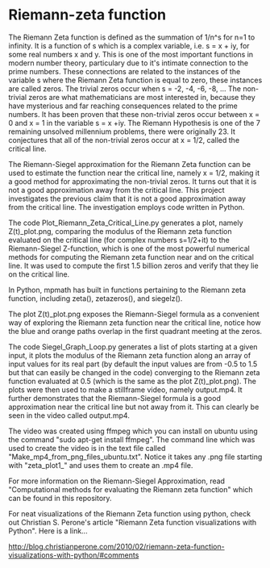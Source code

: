 # Riemann-zeta function

The Riemann Zeta function is defined as the summation of 1/n^s for n=1 to infinity. It is a function of s which is a complex variable, i.e. s = x + iy, for some real numbers x and y. This is one of the most important functions in modern number theory, particulary due to it's intimate connection to the prime numbers. These connections are related to the instances of the variable s where the Riemann Zeta function is equal to zero, these instances are called zeros. The trivial zeros occur when s = -2, -4, -6, -8, ... The non-trivial zeros are what mathematicians are most interested in, because they have mysterious and far reaching consequences related to the prime numbers. It has been proven that these non-trivial zeros occur between x = 0 and x = 1 in the variable s = x +iy. The Riemann Hypothesis is one of the 7 remaining unsolved millennium problems, there were originally 23. It conjectures that all of the non-trivial zeros occur at x = 1/2, called the critical line.

The Riemann-Siegel approximation for the Riemann Zeta function can be used to estimate the function near the critical line, namely x = 1/2, making it a good method for approximating the non-trivial zeros. It turns out that it is not a good approximation away from the critical line. This project investigates the previous claim that it is not a good approximation away from the critical line. The investigation employs code written in Python.

The code Plot_Riemann_Zeta_Critical_Line.py generates a plot, namely Z(t)_plot.png, comparing the modulus of the
Riemann zeta function evaluated on the critical line (for complex numbers
s=1/2+it) to the Riemann-Siegel Z-function, which is one of the most powerful numerical methods for computing
the Riemann zeta function near and on the critical line. It was used to compute the first 1.5 billion zeros and verify that they lie on the critical line.

In Python, mpmath has built in functions pertaining to the Riemann zeta function, including zeta(), zetazeros(), and siegelz().

The plot Z(t)_plot.png exposes the Riemann-Siegel formula as a convenient way of exploring the Riemann zeta
function near the critical line, notice how the blue and orange paths overlap in the first quadrant meeting at the zeros.

The code Siegel_Graph_Loop.py generates a list of plots starting at a given input, it plots the modulus of the Riemann zeta function along an array of input values for its real part (by default the input values are from -0.5 to 1.5 but that can easily be changed in the code) converging to the Riemann zeta function evaluated at 0.5 (which is the same as the plot Z(t)_plot.png). The plots were then used to make a stillframe video, namely output.mp4. It further demonstrates that the Riemann-Siegel formula is a good approximation near the critical line but not away from it. This can clearly be seen in the video called output.mp4.

The video was created using ffmpeg which you can install on ubuntu using the command "sudo apt-get install ffmpeg". The command line which was used to create the video is in the text file called "Make_mp4_from_png_files_ubuntu.txt". Notice it takes any .png file starting with "zeta_plot1_" and uses them to create an .mp4 file.

For more information on the Riemann-Siegel Approximation, read "Computational methods for evaluating
the Riemann zeta function" which can be found in this repository.

For neat visualizations of the Riemann Zeta function using python, check out Christian S. Perone's article "Riemann Zeta function visualizations with Python". Here is a link...

http://blog.christianperone.com/2010/02/riemann-zeta-function-visualizations-with-python/#comments
